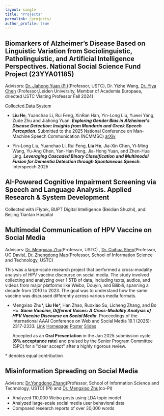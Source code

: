 ```yaml
---
layout: single
title: "Projects"
permalink: /projects/
author_profile: true
---
```

 

Biomarkers of Alzheimer’s Disease Based on Linguistic Variation from Sociolinguistic, Patholinguistic, and Artificial Intelligence Perspectives. National Social Science Fund Project (23YYA01185)
------

Advisors: [Dr. Jiahong Yuan (PI)](https://scholar.google.com/citations?user=jbbXJOkAAAAJ&hl=en)(Professor, USTC), Dr. Yizhe Wang, [Dr. Yiya Chen](https://www.ae-info.org/ae/Member/Chen_Yiya) (Professor,Leiden University, Member of Academia Europaea, driected USTC Visiting Professor Fall 2024)

[Collected Data System](https://www.ustcphonetics.cloud/main)


- **Liu He**, Yuanchao Li, Rui Feng, XinRan Han, Yin-Long Liu, Yuwei Yang, Zude Zhu and Jiahong Yuan. ***Exploring Gender Bias in Alzheimer's Disease Detection: Insights from Mandarin and Greek Speech Perception***. Submitted to the 2025 National Conference on Man-Machine Speech Communication (NCMMSC)  [arXiv](https://arxiv.org/abs/2507.12356) 

- Yin-Long Liu, Yuanchao Li, Rui Feng, **Liu He**, Jia-Xin Chen, Yi-Ming Wang, Yu-Ang Chen, Yan-Han Peng, Jia-Hong Yuan, and Zhen-Hua Ling. ***Leveraging Cascaded Binary Classification and Multimodal Fusion for Dementia Detection through Spontaneous Speech***. Interspeech 2025



AI-Powered Cognitive Impairment Screening via Speech and Language Analysis. Applied Research & System Development
------

Collected with iFlytek, BUPT Digital Intelligence (Beidian Shuzhi), and Beijing Tiantan Hospital






Multimodal Communication of HPV Vaccine on Social Media
------

Advisors: [Dr. Mengxiao Zhu](https://sites.google.com/site/mengxiaozhu/)(Professor, USTC) , [Dr. Cuihua Shen](https://communication.ucdavis.edu/people/cuihua-shen)(Professor, UC Davis), [Dr. Zhengdong Mao](https://faculty.ustc.edu.cn/maozhendong/zh_CN/index.htm)(Professor, School of Information Science and Technology, USTC) 


This was a large-scale research project that performed a cross-modality analysis of HPV vaccine discourse on social media. The study involved collecting and analyzing over 1.5TB of data, including texts, audios, and videos from major platforms like Weibo, Douyin, and Bilibili, spanning a decade from 2010 to 2023. The goal was to understand how the same vaccine was discussed differently across various media formats.

- Mengxiao Zhu\*, **Liu He**\*, Han Zhao, Ruoxiao Su, Licheng Zhang, and Bo Hu. ***Same Vaccine, Different Voices: A Cross-Modality Analysis of HPV Vaccine Discourse on Social Media***. Proceedings of the International AAAI Conference on Web and Social Media 19.1 (2025): 2317-2333.  [Link](https://ojs.aaai.org/index.php/ICWSM/article/view/35936) [Homepage](https://heliumnm.github.io/same-vaccine-diff-voices/) [Poster](https://drive.google.com/file/d/1Xbokf3xGSPVwJTJttb0Vgr4Gx8r-_lH-/view?usp=share_link) [Slides](https://drive.google.com/file/d/1dqdZOOJwa60oTDkgdgjo1lWyzO-xthDQ/view?usp=share_link)

  Accepted as an **Oral Presentation** in the Jan 2025 submission cycle (**8% acceptance rate**) and praised by the Senior Program Committee (SPC) for a "clear accept" after a highly rigorous review.

 \* denotes equal contribution



 
Misinformation Spreading on Social Media
------

Advisors: [Dr.Yongdong Zhang](https://openreview.net/profile?id=~Yongdong_Zhang2)(Professor, School of Information Science and Technology, USTC) (PI) and [Dr. Mengxiao Zhu](https://sites.google.com/site/mengxiaozhu/)(co-PI)

-  Analyzed 110,000 Weibo posts using LDA topic model
-  Analyzed large-scale social media user behavioral data
-  Composed research reports of over 30,000 words

